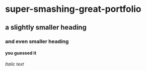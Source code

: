 # super-smashing-great-portfolio
## a slightly smaller heading
### and even smaller heading
#### you guessed it

*Italic text*

